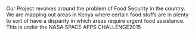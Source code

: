 Our Project revolves around the problem of Food Security in the country. We are mapping out areas in Kenya where certain food stuffs are in plenty to sort of have a disparity in which areas require urgent food assistance.
This is under the NASA SPACE APPS CHALLENGE2015
